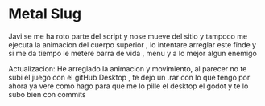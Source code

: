 # Metal Slug
 
Javi se me ha roto  parte del script y nose mueve del sitio y tampoco me ejecuta la animacion del cuerpo superior , lo intentare arreglar este finde y si me da tiempo le metere barra de vida , menu y a lo mejor algun enemigo 

Actualizacion:
He arreglado la animacion y movimiento, al parecer no te subi el juego con el gitHub Desktop , te dejo un .rar con lo que tengo por ahora ya vere como hago para que me lo pille el desktop el godot y te lo subo bien con  commits 
